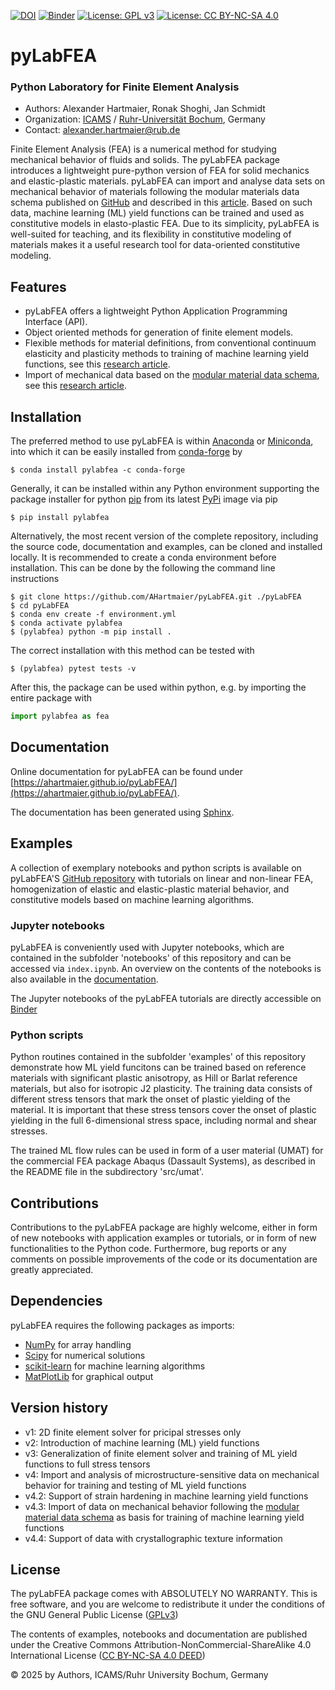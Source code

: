 [![DOI](https://zenodo.org/badge/245484086.svg)](https://zenodo.org/badge/latestdoi/245484086) 
[![Binder](https://mybinder.org/badge_logo.svg)](https://mybinder.org/v2/gh/AHartmaier/pyLabFEA.git/master)
[![License: GPL v3](https://img.shields.io/badge/License-GPLv3-blue.svg)](https://www.gnu.org/licenses/gpl-3.0)
[![License: CC BY-NC-SA 4.0](https://licensebuttons.net/l/by-nc-sa/4.0/80x15.png)](https://creativecommons.org/licenses/by-nc-sa/4.0/)

# pyLabFEA

### Python Laboratory for Finite Element Analysis

  - Authors: Alexander Hartmaier, Ronak Shoghi, Jan Schmidt
  - Organization: [ICAMS](http://www.icams.de/content/) / [Ruhr-Universität Bochum](https://www.ruhr-uni-bochum.de/en), Germany 
  - Contact: <alexander.hartmaier@rub.de>

Finite Element Analysis (FEA) is a numerical method for studying
mechanical behavior of fluids and solids. The pyLabFEA package
introduces a lightweight pure-python version of FEA for solid mechanics and elastic-plastic materials. pyLabFEA can import and analyse data sets on mechanical behavior of materials following the modular materials data schema published on [GitHub](https://github.com/Ronakshoghi/MetadataSchema.git) and described in this [article](https://doi.org/10.1002/adem.202401876). Based on such data, machine learning (ML) yield functions can be trained and used as constitutive models in elasto-plastic FEA. Due to
its simplicity, pyLabFEA is well-suited for teaching, and its flexibility in
constitutive modeling of materials makes it a useful research tool for data-oriented constitutive modeling.

## Features

- pyLabFEA offers a lightweight Python Application Programming Interface (API).
- Object oriented methods for generation of finite element models.
- Flexible methods for material definitions, from conventional continuum elasticity and plasticity methods to training of machine learning yield functions, see this [research article](https://doi.org/10.3389/fmats.2022.868248).
- Import of mechanical data based on the [modular material data schema](https://github.com/Ronakshoghi/MetadataSchema.git), see this [research article](https://doi.org/10.1088/2632-2153/ad379e).

## Installation

The preferred method to use pyLabFEA is within [Anaconda](https://www.anaconda.com) or [Miniconda](https://docs.conda.io/en/latest/miniconda.html), into which it can be easily installed from [conda-forge](https://conda-forge.org) by

```
$ conda install pylabfea -c conda-forge
```

Generally, it can be installed within any 
Python environment supporting the package installer for python [pip](https://pypi.org/project/pip/) from its latest [PyPi](https://pypi.org/project/pylabfea/) image via pip

```
$ pip install pylabfea
```

Alternatively, the most recent version of the complete repository, including the source code, documentation and examples, can be cloned and installed locally. It is recommended to create a conda environment before installation. This can be done by the following the command line instructions

```
$ git clone https://github.com/AHartmaier/pyLabFEA.git ./pyLabFEA
$ cd pyLabFEA
$ conda env create -f environment.yml
$ conda activate pylabfea
$ (pylabfea) python -m pip install .
```

The correct installation with this method can be tested with

```
$ (pylabfea) pytest tests -v
```

After this, the package can be used within python, e.g. by importing the entire package with

```python
import pylabfea as fea
```


## Documentation

Online documentation for pyLabFEA can be found under [https://ahartmaier.github.io/pyLabFEA/](https://ahartmaier.github.io/pyLabFEA/).

The documentation has been generated using [Sphinx](http://www.sphinx-doc.org/en/master/).

## Examples
A collection of exemplary notebooks and python scripts is available on pyLabFEA'S [GitHub repository](https://github.com/AHartmaier/pyLabFEA.git) with tutorials on linear and non-linear FEA, homogenization of elastic and
elastic-plastic material behavior, and constitutive models based on
machine learning algorithms.

### Jupyter notebooks

pyLabFEA is conveniently used with Jupyter notebooks, which 
are contained in the subfolder 'notebooks' of this repository and can be accessed via `index.ipynb`. An
overview on the contents of the notebooks is also available in the [documentation](https://ahartmaier.github.io/pyLabFEA/examples.html).

The Jupyter notebooks of the pyLabFEA tutorials are directly accessible on [Binder](https://mybinder.org/v2/gh/AHartmaier/pyLabFEA.git/master)

### Python scripts

Python routines contained in the subfolder 'examples' of this repository demonstrate how ML yield funcitons can be trained based on reference materials with significant plastic anisotropy, as Hill or Barlat reference materials, but also for isotropic J2 plasticity. The training data consists of different stress tensors that mark the onset of plastic yielding of the material. It is important that these stress tensors cover the onset of plastic yielding in the full 6-dimensional stress space, including normal and shear stresses. 

The trained ML flow rules can be used in form of a user material (UMAT) for the commercial FEA package Abaqus (Dassault Systems), as described in the README file in the subdirectory 'src/umat'.

## Contributions

Contributions to the pyLabFEA package are highly welcome, either in form of new 
notebooks with application examples or tutorials, or in form of new functionalities 
to the Python code. Furthermore, bug reports or any comments on possible improvements of 
the code or its documentation are greatly appreciated.

## Dependencies

pyLabFEA requires the following packages as imports:

 - [NumPy](http://numpy.scipy.org) for array handling
 - [Scipy](https://www.scipy.org/) for numerical solutions
 - [scikit-learn](https://scikit-learn.org/stable/) for machine learning algorithms
 - [MatPlotLib](https://matplotlib.org/) for graphical output

## Version history

 - v1: 2D finite element solver for pricipal stresses only
 - v2: Introduction of machine learning (ML) yield functions
 - v3: Generalization of finite element solver and training of ML yield functions to full stress tensors
 - v4: Import and analysis of microstructure-sensitive data on mechanical behavior for training and testing of ML yield functions
 - v4.2: Support of strain hardening in machine learning yield functions
 - v4.3: Import of data on mechanical behavior following the [modular material data schema](https://github.com/Ronakshoghi/MetadataSchema.git) as basis for training of machine learning yield functions
 - v4.4: Support of data with crystallographic texture information

## License

The pyLabFEA package comes with ABSOLUTELY NO WARRANTY. This is free
software, and you are welcome to redistribute it under the conditions of
the GNU General Public License
([GPLv3](http://www.fsf.org/licensing/licenses/gpl.html))

The contents of examples, notebooks and documentation are published under the 
Creative Commons Attribution-NonCommercial-ShareAlike 4.0 International License
([CC BY-NC-SA 4.0 DEED](http://creativecommons.org/licenses/by-nc-sa/4.0/))

&copy; 2025 by Authors, ICAMS/Ruhr University Bochum, Germany